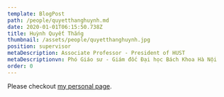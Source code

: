 ```yaml
---
template: BlogPost
path: /people/quyetthanghuynh.md
date: 2020-01-01T06:15:50.738Z
title: Huỳnh Quyết Thắng
thumbnail: /assets/people/quyetthanghuynh.jpg
position: supervisor
metaDescription: Associate Professor - President of HUST
metaDescriptionvn: Phó Giáo sư - Giám đốc Đại học Bách Khoa Hà Nội
order: 0
---
```


Please checkout [my personal page](https://users.soict.hust.edu.vn/thanghq/).